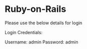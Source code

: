 # Ruby-on-Rails

Please use the below details for login

Login Credentials:

Username: admin
Password: admin
